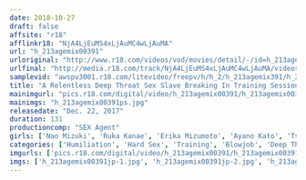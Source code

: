 ```yaml
---
date: 2018-10-27
draft: false
affsite: "r18"
afflinkr18: "NjA4LjEuMS4xLjAuMC4wLjAuMA"
url: "h_213agemix00391"
urloriginal: "http://www.r18.com/videos/vod/movies/detail/-/id=h_213agemix00391"
urlfinal: "http://media.r18.com/track/NjA4LjEuMS4xLjAuMC4wLjAuMA/videos/vod/movies/detail/-/id=h_213agemix00391"
samplevid: "awspv3001.r18.com/litevideo/freepv/h/h_2/h_213agemix391/h_213agemix391_dmb_w.mp4"
title: "A Relentless Deep Throat Sex Slave Breaking In Training Session We're Raping Her Throat These Girls Are Driven To Tears With Merciless Ass Shaking Dick Sucking Torture"
mainimgurl: "pics.r18.com/digital/video/h_213agemix00391/h_213agemix00391ps.jpg"
mainimgs: "h_213agemix00391ps.jpg"
releasedate: "Dec. 22, 2017"
duration: 131
productioncomp: "SEX Agent"
girls: ['Nao Mizuki', 'Ruka Kanae', 'Erika Mizumoto', 'Ayano Kato', 'Tsubasa Hinagiku', 'Aya Sazanami', 'Ren Hinami', 'Nao Jinguji']
categories: ['Humiliation', 'Hard Sex', 'Training', 'Blowjob', 'Deep Throat', 'Hi-Def']
imgurls: ['pics.r18.com/digital/video/h_213agemix00391/h_213agemix00391jp-1.jpg', 'pics.r18.com/digital/video/h_213agemix00391/h_213agemix00391jp-2.jpg', 'pics.r18.com/digital/video/h_213agemix00391/h_213agemix00391jp-3.jpg', 'pics.r18.com/digital/video/h_213agemix00391/h_213agemix00391jp-4.jpg', 'pics.r18.com/digital/video/h_213agemix00391/h_213agemix00391jp-5.jpg', 'pics.r18.com/digital/video/h_213agemix00391/h_213agemix00391jp-6.jpg', 'pics.r18.com/digital/video/h_213agemix00391/h_213agemix00391jp-7.jpg', 'pics.r18.com/digital/video/h_213agemix00391/h_213agemix00391jp-8.jpg', 'pics.r18.com/digital/video/h_213agemix00391/h_213agemix00391jp-9.jpg', 'pics.r18.com/digital/video/h_213agemix00391/h_213agemix00391jp-10.jpg', 'pics.r18.com/digital/video/h_213agemix00391/h_213agemix00391jp-11.jpg', 'pics.r18.com/digital/video/h_213agemix00391/h_213agemix00391jp-12.jpg', 'pics.r18.com/digital/video/h_213agemix00391/h_213agemix00391jp-13.jpg', 'pics.r18.com/digital/video/h_213agemix00391/h_213agemix00391jp-14.jpg', 'pics.r18.com/digital/video/h_213agemix00391/h_213agemix00391jp-15.jpg', 'pics.r18.com/digital/video/h_213agemix00391/h_213agemix00391jp-16.jpg', 'pics.r18.com/digital/video/h_213agemix00391/h_213agemix00391jp-17.jpg', 'pics.r18.com/digital/video/h_213agemix00391/h_213agemix00391jp-18.jpg', 'pics.r18.com/digital/video/h_213agemix00391/h_213agemix00391jp-19.jpg']
imgs: ['h_213agemix00391jp-1.jpg', 'h_213agemix00391jp-2.jpg', 'h_213agemix00391jp-3.jpg', 'h_213agemix00391jp-4.jpg', 'h_213agemix00391jp-5.jpg', 'h_213agemix00391jp-6.jpg', 'h_213agemix00391jp-7.jpg', 'h_213agemix00391jp-8.jpg', 'h_213agemix00391jp-9.jpg', 'h_213agemix00391jp-10.jpg', 'h_213agemix00391jp-11.jpg', 'h_213agemix00391jp-12.jpg', 'h_213agemix00391jp-13.jpg', 'h_213agemix00391jp-14.jpg', 'h_213agemix00391jp-15.jpg', 'h_213agemix00391jp-16.jpg', 'h_213agemix00391jp-17.jpg', 'h_213agemix00391jp-18.jpg', 'h_213agemix00391jp-19.jpg']
---
```

